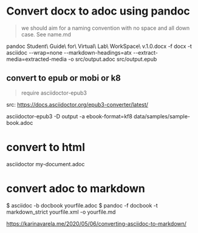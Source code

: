 # Convert docx to adoc using pandoc

> we should aim for a naming convention with no space and all down case. See name.md

pandoc Student\ Guide\ for\ Virtual\ Lab\ WorkSpace\ v.1.0.docx -f docx -t asciidoc --wrap=none --markdown-headings=atx --extract-media=extracted-media  -o src/output.adoc src/output.epub


## convert to epub or mobi or k8
> require asciidoctor-epub3

src: https://docs.asciidoctor.org/epub3-converter/latest/

asciidoctor-epub3 -D output -a ebook-format=kf8 data/samples/sample-book.adoc

# convert to html 

asciidoctor my-document.adoc

# convert adoc to markdown

$ asciidoc -b docbook yourfile.adoc
$ pandoc -f docbook -t markdown_strict yourfile.xml -o yourfile.md

https://karinavarela.me/2020/05/06/converting-asciidoc-to-markdown/
